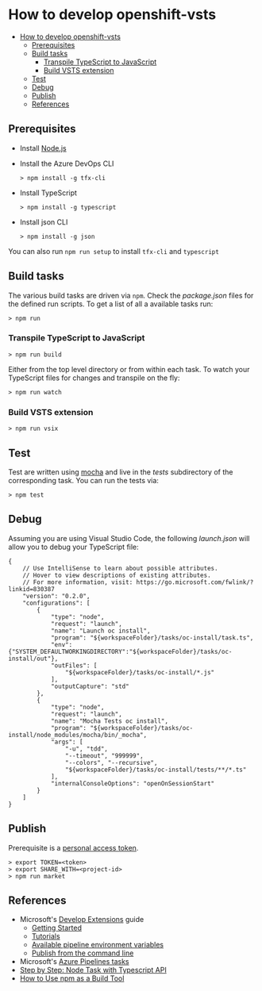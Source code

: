 # How to develop openshift-vsts

<!-- TOC -->

- [How to develop openshift-vsts](#how-to-develop-openshift-vsts)
    - [Prerequisites](#prerequisites)
    - [Build tasks](#build-tasks)
        - [Transpile TypeScript to JavaScript](#transpile-typescript-to-javascript)
        - [Build VSTS extension](#build-vsts-extension)
    - [Test](#test)
    - [Debug](#debug)
    - [Publish](#publish)
    - [References](#references)

<!-- /TOC -->

## Prerequisites

* Install [Node.js](https://nodejs.org/en/)
* Install the Azure DevOps CLI
        
    `> npm install -g tfx-cli`

* Install TypeScript

    `> npm install -g typescript`

* Install json CLI

    `> npm install -g json`

You can also run `npm run setup` to install `tfx-cli` and `typescript`

## Build tasks

The various build tasks are driven via `npm`.
Check the _package.json_ files for the defined run scripts.
To get a list of all a available tasks run:

`> npm run`

### Transpile TypeScript to JavaScript

`> npm run build`

Either from the top level directory or from within each task.
To watch your TypeScript files for changes and transpile on the fly:

`> npm run watch`

### Build VSTS extension

`> npm run vsix`

## Test

Test are written using [mocha](https://mochajs.org/) and live in the *_tests_* subdirectory of the corresponding task. You can run the tests via:

`> npm test`

## Debug

Assuming you are using Visual Studio Code, the following _launch.json_ will allow you to debug your TypeScript file:

```
{
    // Use IntelliSense to learn about possible attributes.
    // Hover to view descriptions of existing attributes.
    // For more information, visit: https://go.microsoft.com/fwlink/?linkid=830387
    "version": "0.2.0",
    "configurations": [
        {
            "type": "node",
            "request": "launch",
            "name": "Launch oc install",
            "program": "${workspaceFolder}/tasks/oc-install/task.ts",
            "env": {"SYSTEM_DEFAULTWORKINGDIRECTORY":"${workspaceFolder}/tasks/oc-install/out"},
            "outFiles": [
                "${workspaceFolder}/tasks/oc-install/*.js"
            ],
            "outputCapture": "std"
        },
        {
            "type": "node",
            "request": "launch",
            "name": "Mocha Tests oc install",
            "program": "${workspaceFolder}/tasks/oc-install/node_modules/mocha/bin/_mocha",
            "args": [
                "-u", "tdd",
                "--timeout", "999999",
                "--colors", "--recursive",
                "${workspaceFolder}/tasks/oc-install/tests/**/*.ts"
            ],
            "internalConsoleOptions": "openOnSessionStart"
        }
    ]
}
```

## Publish

Prerequisite is a [personal access token](https://docs.microsoft.com/en-us/azure/devops/extend/publish/command-line?view=vsts#acquire-the-tfs-cross-platform-command-line-interface).

```
> export TOKEN=<token>
> export SHARE_WITH=<project-id>
> npm run market
```

## References

* Microsoft's [Develop Extensions](https://docs.microsoft.com/en-us/azure/devops/extend/?view=vsts) guide
    * [Getting Started](https://docs.microsoft.com/en-us/azure/devops/extend/get-started/node?view=vsts)
    * [Tutorials](https://docs.microsoft.com/en-us/azure/devops/extend/get-started/tutorials?view=vsts)
    * [Available pipeline environment variables](https://docs.microsoft.com/en-us/azure/devops/pipelines/build/variables?view=vsts)
    * [Publish from the command line](https://docs.microsoft.com/en-us/azure/devops/extend/publish/command-line?view=vsts)
* Microsoft's [Azure Pipelines tasks](https://github.com/Microsoft/vsts-tasks)
* [Step by Step: Node Task with Typescript API](https://github.com/Microsoft/vsts-task-lib/blob/master/node/docs/stepbystep.md)
* [How to Use npm as a Build Tool](https://www.keithcirkel.co.uk/how-to-use-npm-as-a-build-tool)
